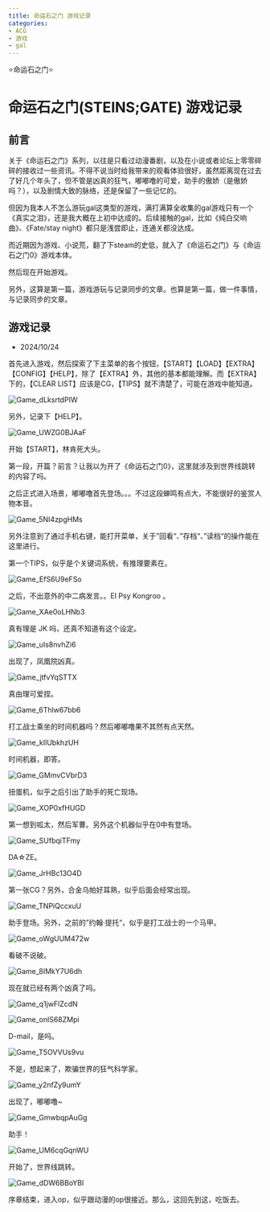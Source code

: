 ```yaml
---
title: 命运石之门 游戏记录
categories:
- ACG
- 游戏
- gal
---
```


⭐命运石之门⭐



# 命运石之门(STEINS;GATE) 游戏记录

## 前言

关于《命运石之门》系列，以往是只看过动漫番剧，以及在小说或者论坛上零零碎碎的接收过一些资讯。不得不说当时给我带来的观看体验很好，虽然距离现在过去了好几个年头了，但不管是凶真的狂气，嘟嘟噜的可爱，助手的傲娇（是傲娇吗？），以及剧情大致的脉络，还是保留了一些记忆的。

但因为我本人不怎么游玩gal这类型的游戏，满打满算全收集的gal游戏只有一个《真实之泪》，还是我大概在上初中达成的。后续接触的gal，比如《纯白交响曲》、《Fate/stay night》都只是浅尝即止，连通关都没达成。

而近期因为游戏、小说荒，翻了下steam的史低，就入了《命运石之门》与《命运石之门0》游戏本体。

然后现在开始游戏。

另外，这算是第一篇，游戏游玩与记录同步的文章。也算是第一篇，做一件事情，与记录同步的文章。

## 游戏记录

- 2024/10/24

首先进入游戏，然后探索了下主菜单的各个按钮，【START】【LOAD】【EXTRA】【CONFIG】【HELP】，除了【EXTRA】外，其他的基本都能理解。而【EXTRA】下的，【CLEAR LIST】应该是CG，【TIPS】就不清楚了，可能在游戏中能知道。

![Game_dLksrtdPIW](https://byyw-oss1.oss-cn-hangzhou.aliyuncs.com/img/2024/10/24-91de64f33d5c0e3ea535489182d353a3-Game_dLksrtdPIW.webp)

另外，记录下【HELP】。

![Game_UWZG0BJAaF](https://byyw-oss1.oss-cn-hangzhou.aliyuncs.com/img/2024/10/24-38315df9f2a925e01759ee9819f248b8-Game_UWZG0BJAaF.webp)

开始【START】，林肯死大头。

第一段，开篇？前言？让我以为开了《命运石之门0》，这里就涉及到世界线跳转的内容了吗。

 之后正式进入场景，嘟嘟噜首先登场。。。不过这段蝉鸣有点大，不能很好的鉴赏人物本音。

![Game_5NI4zpgHMs](https://byyw-oss1.oss-cn-hangzhou.aliyuncs.com/img/2024/10/24-1241c6d622a4221f546a832ad7248385-Game_5NI4zpgHMs.webp)

另外注意到了通过手机右键，能打开菜单，关于”回看“、”存档“、”读档“的操作能在这里进行。

第一个TIPS，似乎是个关键词系统，有推理要素在。

![Game_EfS6U9eFSo](https://byyw-oss1.oss-cn-hangzhou.aliyuncs.com/img/2024/10/24-27d4633b3dac24444842d590a02f5c2f-Game_EfS6U9eFSo.webp)

之后，不出意外的中二病发言。。EI Psy Kongroo 。

![Game_XAe0oLHNb3](https://byyw-oss1.oss-cn-hangzhou.aliyuncs.com/img/2024/10/24-083665de2d274918849d967e4c988b7d-Game_XAe0oLHNb3.webp)

真有理是 JK 吗，还真不知道有这个设定。

![Game_uIs8nvhZi6](https://byyw-oss1.oss-cn-hangzhou.aliyuncs.com/img/2024/10/24-9cacb4e1315341231224e64a84435350-Game_uIs8nvhZi6.webp)

出现了，凤凰院凶真。

![Game_jtfvYqSTTX](https://byyw-oss1.oss-cn-hangzhou.aliyuncs.com/img/2024/10/24-3598e2f152a8afb8d0aedb62ad1ae957-Game_jtfvYqSTTX.webp)

真由理可爱捏。

![Game_6Thlw67bb6](https://byyw-oss1.oss-cn-hangzhou.aliyuncs.com/img/2024/10/24-e084c5613912e2a7c9fc0e7a13b9e7c7-Game_6Thlw67bb6.webp)

打工战士乘坐的时间机器吗？然后嘟嘟噜果不其然有点天然。

![Game_kIlUbkhzUH](https://byyw-oss1.oss-cn-hangzhou.aliyuncs.com/img/2024/10/24-4f8c9ba6cca05b9603282b9887c58b2e-Game_kIlUbkhzUH.webp)

时间机器，即答。

![Game_GMmvCVbrD3](https://byyw-oss1.oss-cn-hangzhou.aliyuncs.com/img/2024/10/24-597250585c1617e6df338de1545582af-Game_GMmvCVbrD3.webp)

扭蛋机，似乎之后引出了助手的死亡现场。

![Game_XOP0xfHUGD](https://byyw-oss1.oss-cn-hangzhou.aliyuncs.com/img/2024/10/24-da6a701965c0b38575fac6683a61122d-Game_XOP0xfHUGD.webp)

第一想到呱太，然后军曹。另外这个机器似乎在0中有登场。

![Game_SUfbqiTFmy](https://byyw-oss1.oss-cn-hangzhou.aliyuncs.com/img/2024/10/24-65c99f4399c36d703c29800cb8998abe-Game_SUfbqiTFmy.webp)

DA☆ZE。

![Game_JrHBc13O4D](https://byyw-oss1.oss-cn-hangzhou.aliyuncs.com/img/2024/10/24-f1a2ce6eb2555dbd609ff33785f3aa76-Game_JrHBc13O4D.webp)

第一张CG？另外，合金乌帕好耳熟，似乎后面会经常出现。

![Game_TNPiQccxuU](https://byyw-oss1.oss-cn-hangzhou.aliyuncs.com/img/2024/10/24-cc914da8d38a4ba971ac50ba616a863e-Game_TNPiQccxuU.webp)

助手登场。另外，之前的”约翰·提托“，似乎是打工战士的一个马甲。

![Game_oWgUUM472w](https://byyw-oss1.oss-cn-hangzhou.aliyuncs.com/img/2024/10/24-95905bb7c832e3253f1c9fa1e59b1e77-Game_oWgUUM472w.webp)

看破不说破。

![Game_8IMkY7U6dh](https://byyw-oss1.oss-cn-hangzhou.aliyuncs.com/img/2024/10/24-4342ee06544c4df9407f8e37475f1832-Game_8IMkY7U6dh.webp)

现在就已经有两个凶真了吗。

![Game_q1jwFlZcdN](https://byyw-oss1.oss-cn-hangzhou.aliyuncs.com/img/2024/10/24-b4c354824d0b104a4fd2ad8db57d0610-Game_q1jwFlZcdN.webp)

![Game_onlS68ZMpi](https://byyw-oss1.oss-cn-hangzhou.aliyuncs.com/img/2024/10/24-af34ff6fff867ee1fbac239e98db231d-Game_onlS68ZMpi.webp)

D-mail，是吗。

![Game_T5OVVUs9vu](https://byyw-oss1.oss-cn-hangzhou.aliyuncs.com/img/2024/10/24-b2f56e10ff2cebd05554af038a06f566-Game_T5OVVUs9vu.webp)

不是，想起来了，欺骗世界的狂气科学家。

![Game_y2nfZy9umY](https://byyw-oss1.oss-cn-hangzhou.aliyuncs.com/img/2024/10/24-be590c673dde2279139ce91e5ba97ef8-Game_y2nfZy9umY.webp)

出现了，嘟嘟噜~

![Game_GmwbqpAuGg](https://byyw-oss1.oss-cn-hangzhou.aliyuncs.com/img/2024/10/24-ecc9af566866f69d9b666aea71f6d25c-Game_GmwbqpAuGg.webp)

助手！

![Game_UM6cqGqnWU](https://byyw-oss1.oss-cn-hangzhou.aliyuncs.com/img/2024/10/24-1c18e1a8038fa922843f9cd11d2510bc-Game_UM6cqGqnWU.webp)

开始了，世界线跳转。

![Game_dDW6BBoYBl](https://byyw-oss1.oss-cn-hangzhou.aliyuncs.com/img/2024/10/24-2a96b281c580d67f912603a2ea74624c-Game_dDW6BBoYBl.webp)

序章结束，进入op，似乎跟动漫的op很接近。那么，这回先到这，吃饭去。



